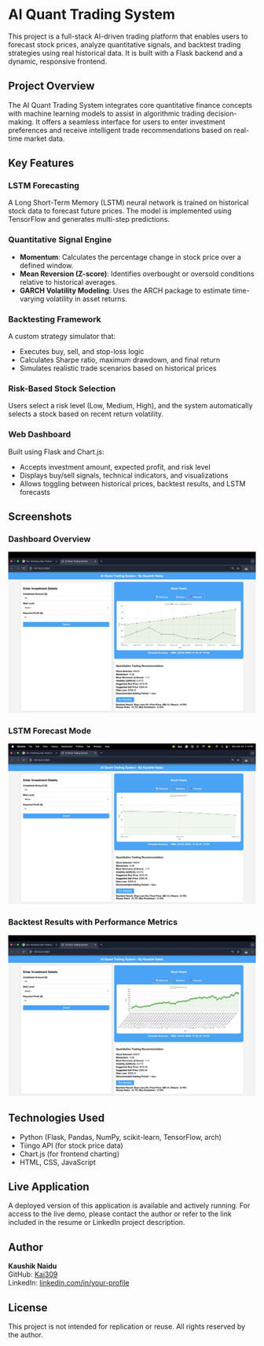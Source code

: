 # AI Quant Trading System

This project is a full-stack AI-driven trading platform that enables users to forecast stock prices, analyze quantitative signals, and backtest trading strategies using real historical data. It is built with a Flask backend and a dynamic, responsive frontend.

## Project Overview

The AI Quant Trading System integrates core quantitative finance concepts with machine learning models to assist in algorithmic trading decision-making. It offers a seamless interface for users to enter investment preferences and receive intelligent trade recommendations based on real-time market data.

## Key Features

### LSTM Forecasting
A Long Short-Term Memory (LSTM) neural network is trained on historical stock data to forecast future prices. The model is implemented using TensorFlow and generates multi-step predictions.

### Quantitative Signal Engine
- **Momentum**: Calculates the percentage change in stock price over a defined window.
- **Mean Reversion (Z-score)**: Identifies overbought or oversold conditions relative to historical averages.
- **GARCH Volatility Modeling**: Uses the ARCH package to estimate time-varying volatility in asset returns.

### Backtesting Framework
A custom strategy simulator that:
- Executes buy, sell, and stop-loss logic
- Calculates Sharpe ratio, maximum drawdown, and final return
- Simulates realistic trade scenarios based on historical prices

### Risk-Based Stock Selection
Users select a risk level (Low, Medium, High), and the system automatically selects a stock based on recent return volatility.

### Web Dashboard
Built using Flask and Chart.js:
- Accepts investment amount, expected profit, and risk level
- Displays buy/sell signals, technical indicators, and visualizations
- Allows toggling between historical prices, backtest results, and LSTM forecasts

## Screenshots

### Dashboard Overview
![Dashboard](https://github.com/Kai309/AI-Quant-Trading-System/blob/main/ss1.jpg)

### LSTM Forecast Mode
![Forecast](https://github.com/Kai309/AI-Quant-Trading-System/blob/main/ss2.jpg)

### Backtest Results with Performance Metrics
![Backtest](https://github.com/Kai309/AI-Quant-Trading-System/blob/main/ss3.jpg)

## Technologies Used

- Python (Flask, Pandas, NumPy, scikit-learn, TensorFlow, arch)
- Tiingo API (for stock price data)
- Chart.js (for frontend charting)
- HTML, CSS, JavaScript

## Live Application

A deployed version of this application is available and actively running. For access to the live demo, please contact the author or refer to the link included in the resume or LinkedIn project description.

## Author

**Kaushik Naidu**  
GitHub: [Kai309](https://github.com/Kai309)  
LinkedIn: [linkedin.com/in/your-profile]((https://www.linkedin.com/in/kaushik-naidu/))

## License

This project is not intended for replication or reuse. All rights reserved by the author.
